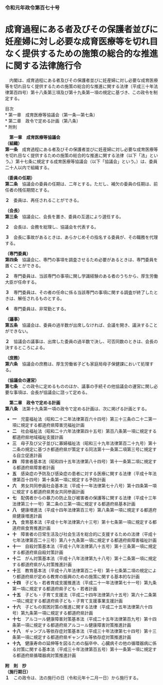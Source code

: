 ### 令和元年政令第百七十号  
# 成育過程にある者及びその保護者並びに妊産婦に対し必要な成育医療等を切れ目なく提供するための施策の総合的な推進に関する法律施行令  
　内閣は、成育過程にある者及びその保護者並びに妊産婦に対し必要な成育医療等を切れ目なく提供するための施策の総合的な推進に関する法律（平成三十年法律第百四号）第十八条第三項及び第十九条第一項の規定に基づき、この政令を制定する。  
  
目次  
	* 第一章　成育医療等協議会（第一条―第七条）  
	* 第二章　政令で定める計画（第八条）  
	* 附則  
  
&emsp;**第一章　成育医療等協議会**  
**（組織）**  
**第一条**　成育過程にある者及びその保護者並びに妊産婦に対し必要な成育医療等を切れ目なく提供するための施策の総合的な推進に関する法律（以下「法」という。）第十七条に規定する成育医療等協議会（以下「協議会」という。）は、委員二十人以内で組織する。  
  
**（委員の任期）**  
**第二条**　協議会の委員の任期は、二年とする。ただし、補欠の委員の任期は、前任者の残任期間とする。  
  
**２**　委員は、再任されることができる。  
  
**（会長）**  
**第三条**　協議会に、会長を置き、委員の互選により選任する。  
  
**２**　会長は、会務を総理し、協議会を代表する。  
  
**３**　会長に事故があるときは、あらかじめその指名する委員が、その職務を代理する。  
  
**（専門委員）**  
**第四条**　協議会に、専門の事項を調査させるため必要があるときは、専門委員を置くことができる。  
  
**２**　専門委員は、当該専門の事項に関し学識経験のある者のうちから、厚生労働大臣が任命する。  
  
**３**　専門委員は、その者の任命に係る当該専門の事項に関する調査が終了したときは、解任されるものとする。  
  
**４**　専門委員は、非常勤とする。  
  
**（議事）**  
**第五条**　協議会は、委員の過半数が出席しなければ、会議を開き、議決することができない。  
  
**２**　協議会の議事は、出席した委員の過半数で決し、可否同数のときは、会長の決するところによる。  
  
**（庶務）**  
**第六条**　協議会の庶務は、厚生労働省子ども家庭局母子保健課において処理する。  
  
**（協議会の運営）**  
**第七条**　この政令に定めるもののほか、議事の手続その他協議会の運営に関し必要な事項は、会長が協議会に諮って定める。  
  
&emsp;**第二章　政令で定める計画**  
**第八条**　法第十九条第一項の政令で定める計画は、次に掲げる計画とする。  
* **一**　児童福祉法（昭和二十二年法律第百六十四号）第三十三条の二十二第一項に規定する都道府県障害児福祉計画  
* **二**　社会福祉法（昭和二十六年法律第四十五号）第百八条第一項に規定する都道府県地域福祉支援計画  
* **三**　母子及び父子並びに寡婦福祉法（昭和三十九年法律第百二十九号）第十二条の規定に基づき都道府県が策定する同法第十一条第二項第三号に規定する自立促進計画  
* **四**　障害者基本法（昭和四十五年法律第八十四号）第十一条第二項に規定する都道府県障害者計画  
* **五**　感染症の予防及び感染症の患者に対する医療に関する法律（平成十年法律第百十四号）第十条第一項に規定する予防計画  
* **六**　男女共同参画社会基本法（平成十一年法律第七十八号）第十四条第一項に規定する都道府県男女共同参画計画  
* **七**　配偶者からの暴力の防止及び被害者の保護等に関する法律（平成十三年法律第三十一号）第二条の三第一項に規定する都道府県基本計画  
* **八**　健康増進法（平成十四年法律第百三号）第八条第一項に規定する都道府県健康増進計画  
* **九**　食育基本法（平成十七年法律第六十三号）第十七条第一項に規定する都道府県食育推進計画  
* **十**　障害者の日常生活及び社会生活を総合的に支援するための法律（平成十七年法律第百二十三号）第八十九条第一項に規定する都道府県障害福祉計画  
* **十一**　自殺対策基本法（平成十八年法律第八十五号）第十三条第一項に規定する都道府県自殺対策計画  
* **十二**　がん対策基本法（平成十八年法律第九十八号）第十二条第一項に規定する都道府県がん対策推進計画  
* **十三**　教育基本法（平成十八年法律第百二十号）第十七条第二項の規定により都道府県が定める教育の振興のための施策に関する基本的な計画  
* **十四**　子ども・若者育成支援推進法（平成二十一年法律第七十一号）第九条第一項に規定する都道府県子ども・若者計画  
* **十五**　子ども・子育て支援法（平成二十四年法律第六十五号）第六十二条第一項に規定する都道府県子ども・子育て支援事業支援計画  
* **十六**　子どもの貧困対策の推進に関する法律（平成二十五年法律第六十四号）第九条第一項に規定する都道府県計画  
* **十七**　アルコール健康障害対策基本法（平成二十五年法律第百九号）第十四条第一項に規定する都道府県アルコール健康障害対策推進計画  
* **十八**　ギャンブル等依存症対策基本法（平成三十年法律第七十四号）第十三条第一項に規定する都道府県ギャンブル等依存症対策推進計画  
* **十九**　健康寿命の延伸等を図るための脳卒中、心臓病その他の循環器病に係る対策に関する基本法（平成三十年法律第百五号）第十一条第一項に規定する都道府県循環器病対策推進計画  
  
**附　則　抄**  
**（施行期日）**  
**１**　この政令は、法の施行の日（令和元年十二月一日）から施行する。  
  
